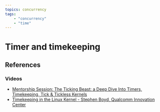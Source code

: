 ```yaml
---
topics: concurrency
tags:
    - "concurrency"
    - "time"
---
```


# Timer and timekeeping

## References

### Videos

- [Mentorship Session: The Ticking Beast: a Deep Dive Into Timers, Timekeeping, Tick & Tickless Kernels](https://youtu.be/o54jmIr1xLg)
- [Timekeeping in the Linux Kernel - Stephen Boyd, Qualcomm Innovation Center](https://youtu.be/Puv4mW55bF8)

